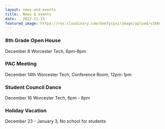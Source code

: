 ```yaml
---
layout: news-and-events
title:  News & events
date:   2022-11-15
featured_image: https://res.cloudinary.com/dxm7ycyxz/image/upload/v1668016935/2022/04/christian-lue-kBk9ysFIp44-unsplash-1_jxhctt.jpg
---
```


### 8th Grade Open House
December 8
Worcester Tech, 6pm-8pm

### PAC Meeting
December 14th
Worcester Tech, Conference Room, 12pm-1pm

### Student Council Dance
December 16
Worcester Tech, 6pm - 8pm

### Holiday Vacation
December 23 - January 3, No school for students


